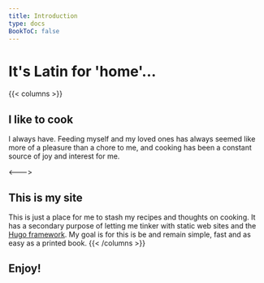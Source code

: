 ```yaml
---
title: Introduction
type: docs
BookToC: false
---
```


# It's Latin for 'home'...

{{< columns >}}
## I like to cook

I always have. Feeding myself and my loved ones has always seemed like more of a pleasure than a chore to me, and cooking has been a constant source of joy and interest for me.

<--->

## This is my site

This is just a place for me to stash my recipes and thoughts on cooking. It has a secondary purpose of letting me tinker with static web sites and the [Hugo framework](https://gohugo.io/ "Hugo"). My goal is for this is be and remain simple, fast and as easy as a printed book.
{{< /columns >}}


## Enjoy!


